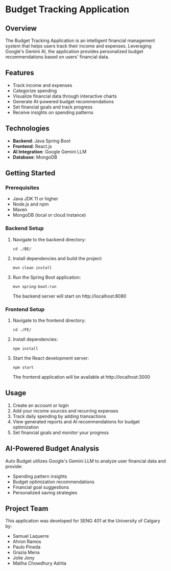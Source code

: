 # Budget Tracking Application

## Overview
The Budget Tracking Application is an intelligent financial management system that helps users track their income and expenses. Leveraging Google's Gemini AI, the application provides personalized budget recommendations based on users' financial data.

## Features
- Track income and expenses
- Categorize spending
- Visualize financial data through interactive charts
- Generate AI-powered budget recommendations
- Set financial goals and track progress
- Receive insights on spending patterns

## Technologies
- **Backend**: Java Spring Boot
- **Frontend**: React.js
- **AI Integration**: Google Gemini LLM
- **Database**: MongoDB

## Getting Started

### Prerequisites
- Java JDK 11 or higher
- Node.js and npm
- Maven
- MongoDB (local or cloud instance)

### Backend Setup
1. Navigate to the backend directory:
   ```
   cd ./BE/
   ```
2. Install dependencies and build the project:
   ```
   mvn clean install
   ```
3. Run the Spring Boot application:
   ```
   mvn spring-boot:run
   ```
   The backend server will start on http://localhost:8080

### Frontend Setup
1. Navigate to the frontend directory:
   ```
   cd ./FE/
   ```
2. Install dependencies:
   ```
   npm install
   ```
3. Start the React development server:
   ```
   npm start
   ```
   The frontend application will be available at http://localhost:3000

## Usage
1. Create an account or login
2. Add your income sources and recurring expenses
3. Track daily spending by adding transactions
4. View generated reports and AI recommendations for budget optimization
5. Set financial goals and monitor your progress

## AI-Powered Budget Analysis
Auto Budget utilizes Google's Gemini LLM to analyze user financial data and provide:
- Spending pattern insights
- Budget optimization recommendations
- Financial goal suggestions
- Personalized saving strategies

## Project Team
This application was developed for SENG 401 at the University of Calgary by:
- Samuel Laquerre
- Ahron Ramos
- Paulo Pineda
- Grazia Mena
- Jolie Jony
- Maliha Chowdhury Adrita
